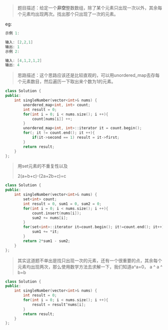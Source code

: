 > 题目描述：给定一个**非空**整数数组，除了某个元素只出现一次以外，其余每个元素均出现两次。找出那个只出现了一次的元素。
>

eg:

```java
示例 1:

输入: [2,2,1]
输出: 1
示例 2:

输入: [4,1,2,1,2]
输出: 4
```

> 思路描述：这个思路应该还是比较直观的，可以用unordered_map去存每个元素数目，然后遍历一下取出来个数为1的元素。
>

```C++
class Solution {
public:
    int singleNumber(vector<int>& nums) {
        unordered_map<int, int> count;
        int result = 0;
        for(int i = 0; i < nums.size(); i ++){
            count[nums[i]] ++;
        }
        unordered_map<int, int>::iterator it = count.begin();
        for(; it != count.end(); it ++){
            if(it->second == 1) result = it->first;
        }
        return result;
    }
};
```

> 用set元素的不重复性以及
>
> 2(a+b+c)-(2a+2b+c)=c

```C++
class Solution {
public:
    int singleNumber(vector<int>& nums) {
        set<int> count;
        int result = 0, sum1 = 0, sum2 = 0;
        for(int i = 0; i < nums.size(); i ++){
            count.insert(nums[i]);
            sum2 += nums[i];
        }
        for(set<int>::iterator it=count.begin(); it!=count.end(); it++){
            sum1 += *it;
        }
        return 2*sum1 - sum2;
    }
};
```



> 其实这道题不单出是找只出现一次的元素，还有一个很重要的点，其余每个元素均出现两次，那么使用数学方法去求解一下，我们知道a^a=0， a ^ a ^ b=b

```C++
class Solution {
public:
    int singleNumber(vector<int>& nums) {
        int result = 0;
        for(int i = 0; i < nums.size(); i ++){
            result = result^nums[i];
        }
        return result;
    }
};
```

